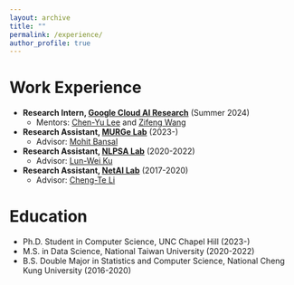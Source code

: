 ```yaml
---
layout: archive
title: ""
permalink: /experience/
author_profile: true
---
```


# Work Experience
* **Research Intern, [Google Cloud AI Research](https://research.google/teams/cloud-ai/)** (Summer 2024)
    * Mentors: [Chen-Yu Lee](https://research.google/people/chen-yu-lee/) and [Zifeng Wang](https://research.google/people/zifeng-wang/)
* **Research Assistant, [MURGe Lab](https://murgelab.cs.unc.edu/)** (2023-)
    * Advisor: [Mohit Bansal](https://www.cs.unc.edu/~mbansal/)
* **Research Assistant, [NLPSA Lab](https://academiasinicanlplab.github.io/)** (2020-2022)
    * Advisor: [Lun-Wei Ku](https://homepage.iis.sinica.edu.tw/pages/lwku/index_en.html)
* **Research Assistant, [NetAI Lab](https://sites.google.com/view/chengteli/)** (2017-2020)
    * Advisor: [Cheng-Te Li](https://sites.google.com/view/chengteli/)

# Education
* Ph.D. Student in Computer Science, UNC Chapel Hill (2023-)
* M.S. in Data Science, National Taiwan University (2020-2022)
* B.S. Double Major in Statistics and Computer Science, National Cheng Kung University (2016-2020)

